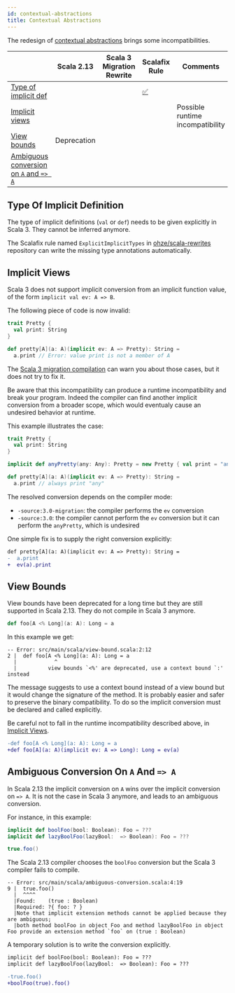 ```yaml
---
id: contextual-abstractions
title: Contextual Abstractions
---
```


The redesign of [contextual abstractions](https://dotty.epfl.ch/docs/reference/contextual/motivation.html) brings some incompatibilities.

||Scala 2.13|Scala 3 Migration Rewrite|Scalafix Rule|Comments|
|--- |--- |--- |--- |--- |
|[Type of implicit def](contextual-abstractions.md#type-of-implicit-definition)|||[✅](https://github.com/ohze/scala-rewrites#fixexplicittypesexplicitimplicittypes)||
|[Implicit views](contextual-abstractions.md#implicit-views)||||Possible runtime incompatibility|
|[View bounds](contextual-abstractions.md#view-bounds)|Deprecation||||
|[Ambiguous conversion on `A` and `=> A`](contextual-abstractions.md#ambiguous-conversion-on-a-and--a)|||||

## Type Of Implicit Definition

The type of implicit definitions (`val` or `def`) needs to be given explicitly in Scala 3.
They cannot be inferred anymore.

The Scalafix rule named `ExplicitImplicitTypes` in [ohze/scala-rewrites](https://github.com/ohze/scala-rewrites#fixexplicittypesexplicitimplicittypes) repository can write the missing type annotations automatically.

## Implicit Views

Scala 3 does not support implicit conversion from an implicit function value, of the form `implicit val ev: A => B`.

The following piece of code is now invalid:

```scala
trait Pretty {
  val print: String
}

def pretty[A](a: A)(implicit ev: A => Pretty): String =
  a.print // Error: value print is not a member of A
```

The [Scala 3 migration compilation](../tooling/scala-3-migration-mode.md) can warn you about those cases, but it does not try to fix it.

Be aware that this incompatibility can produce a runtime incompatibility and break your program.
Indeed the compiler can find another implicit conversion from a broader scope, which would eventualy cause an undesired behavior at runtime.

This example illustrates the case:

```scala
trait Pretty {
  val print: String
}

implicit def anyPretty(any: Any): Pretty = new Pretty { val print = "any" }

def pretty[A](a: A)(implicit ev: A => Pretty): String =
  a.print // always print "any"
```

The resolved conversion depends on the compiler mode:
  - `-source:3.0-migration`: the compiler performs the `ev` conversion
  - `-source:3.0`: the compiler cannot perform the `ev` conversion but it can perform the `anyPretty`, which is undesired

One simple fix is to supply the right conversion explicitly:

```diff
def pretty[A](a: A)(implicit ev: A => Pretty): String =
-  a.print
+  ev(a).print
```
## View Bounds

View bounds have been deprecated for a long time but they are still supported in Scala 2.13.
They do not compile in Scala 3 anymore.

```scala
def foo[A <% Long](a: A): Long = a
```

In this example we get:

```text
-- Error: src/main/scala/view-bound.scala:2:12 
2 |  def foo[A <% Long](a: A): Long = a
  |            ^
  |          view bounds `<%' are deprecated, use a context bound `:' instead
```

The message suggests to use a context bound instead of a view bound but it would change the signature of the method.
It is probably easier and safer to preserve the binary compatibility.
To do so the implicit conversion must be declared and called explicitly.

Be careful not to fall in the runtime incompatibility described above, in [Implicit Views](#implicit-views).

```diff
-def foo[A <% Long](a: A): Long = a
+def foo[A](a: A)(implicit ev: A => Long): Long = ev(a)
```

## Ambiguous Conversion On `A` And `=> A`

In Scala 2.13 the implicit conversion on `A` wins over the implicit conversion on `=> A`.
It is not the case in Scala 3 anymore, and leads to an ambiguous conversion. 

For instance, in this example:

```scala
implicit def boolFoo(bool: Boolean): Foo = ???
implicit def lazyBoolFoo(lazyBool:  => Boolean): Foo = ???

true.foo()
```

The Scala 2.13 compiler chooses the `boolFoo` conversion but the Scala 3 compiler fails to compile.

```text
-- Error: src/main/scala/ambiguous-conversion.scala:4:19
9 |  true.foo()
  |  ^^^^
  |Found:    (true : Boolean)
  |Required: ?{ foo: ? }
  |Note that implicit extension methods cannot be applied because they are ambiguous;
  |both method boolFoo in object Foo and method lazyBoolFoo in object Foo provide an extension method `foo` on (true : Boolean)
```

A temporary solution is to write the conversion explicitly.

```diff
implicit def boolFoo(bool: Boolean): Foo = ???
implicit def lazyBoolFoo(lazyBool:  => Boolean): Foo = ???

-true.foo()
+boolFoo(true).foo()
```
